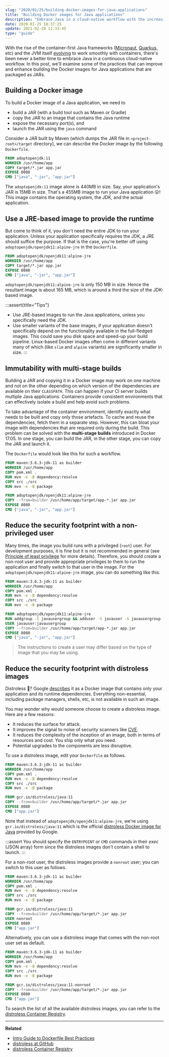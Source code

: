 ```yaml
---
slug: "2020/01/25/building-docker-images-for-java-applications"
title: "Building Docker images for Java applications"
description: "Embrace Java in a cloud-native workflow with the increasing popularity of container-first Java frameworks. Learn to create optimized Docker images for Java apps packaged as JARs."
date: 2020-01-25 18:37:25
update: 2021-02-28 11:33:45
type: "guide"
---
```


With the rise of the container-first Java frameworks ([Micronaut](https://micronaut.io/), [Quarkus](https://quarkus.io/), etc) and the JVM itself [evolving](https://blogs.oracle.com/java-platform-group/java-se-support-for-docker-cpu-and-memory-limits) to work smoothly with containers, there's been never a better time to embrace Java in a continuous cloud-native workflow. In this post, we'll examine some of the practices that can improve and enhance building the Docker images for Java applications that are packaged as JARs.

## Building a Docker image

To build a Docker image of a Java application, we need to
- build a JAR (with a build tool such as Maven or Gradle)
- copy the JAR to an image that contains the Java runtime
- expose the necessary port(s), and
- launch the JAR using the `java` command

Consider a JAR built by Maven (which dumps the JAR file in `<project-root>/target` directory), we can describe the Docker image by the following `Dockerfile`.

```dockerfile
FROM adoptopenjdk:11
WORKDIR /usr/home/app
COPY target/*.jar app.jar
EXPOSE 8080
CMD ["java", "-jar", "app.jar"]
```

The `adoptopenjdk:11` image alone is 440MB in size. Say, your application's JAR is 15MB in size. That's a 455MB image to run your Java application 😮! This image contains the operating system, the JDK, and the actual application.

## Use a JRE-based image to provide the runtime

But come to think of it, you don't need the entire JDK to run your application. Unless your application specifically requires the JDK, a JRE should suffice the purpose. If that is the case, you're better off using `adoptopenjdk/openjdk11:alpine-jre` in the `Dockerfile`.

```dockerfile {1}
FROM adoptopenjdk/openjdk11:alpine-jre
WORKDIR /usr/home/app
COPY target/*.jar app.jar
EXPOSE 8080
CMD ["java", "-jar", "app.jar"]
```

`adoptopenjdk/openjdk11:alpine-jre` is only 150 MB in size. Hence the resultant image is about 165 MB, which is around a third the size of the JDK-based image.

:::assert{title="Tips"}
- Use JRE-based images to run the Java applications, unless you specifically need the JDK.
- Use smaller variants of the base images, if your application doesn't specifically depend on the functionality available in the full-fledged images. This could save you disk space and speed-up your build pipeline. Linux-based Docker images often come in different variants many of which (like `slim` and `alpine` variants) are significantly smaller in size.
:::

## Immutability with multi-stage builds

Building a JAR and copying it in a Docker image may work on one machine and not on the other depending on which version of the dependencies are available on their `CLASSPATH`. This can happen if your CI server builds multiple Java applications. Containers provide consistent environments that can effectively isolate a build and help avoid such problems.

To take advantage of the container environment, identify exactly what needs to be built and copy only those artefacts. To cache and reuse the dependencies, fetch them in a separate step. However, this can bloat your image with dependencies that are required only during the build. This problem can be solved with the **multi-stage builds** introduced in Docker 17.05. In one stage, you can build the JAR, in the other stage, you can copy the JAR and launch it. 

The `Dockerfile` would look like this for such a workflow.

```dockerfile
FROM maven:3.6.3-jdk-11 as builder
WORKDIR /usr/home/app
COPY pom.xml .
RUN mvn -e -B dependency:resolve
COPY src ./src
RUN mvn -e -B package

FROM adoptopenjdk/openjdk11:alpine-jre
COPY --from=builder /usr/home/app/target/app-*.jar app.jar
EXPOSE 8080
CMD ["java", "-jar", "app.jar"]
```

## Reduce the security footprint with a non-privileged user

Many times, the image you build runs with a privileged (`root`) user. For development purposes, it is fine but it is not recommended in general (see [Principle of least privilege](https://en.wikipedia.org/wiki/Principle_of_least_privilege) for more details). Therefore, you should create a non-root user and provide appropriate privileges to them to run the application and finally switch to that user in the image. For the `adoptopenjdk/openjdk11:alpine-jre` image, you can do something like this.

```dockerfile {9..10}
FROM maven:3.6.3-jdk-11 as builder
WORKDIR /usr/home/app
COPY pom.xml .
RUN mvn -e -B dependency:resolve
COPY src ./src
RUN mvn -e -B package

FROM adoptopenjdk/openjdk11:alpine-jre
RUN addgroup -S javausergroup && adduser -S javauser -G javausergroup
USER javauser:javausergroup
COPY --from=builder /usr/home/app/target/app-*.jar app.jar
EXPOSE 8080
CMD ["java", "-jar", "app.jar"]
```

> The instructions to create a user may differ based on the type of image that you may be using.

## Reduce the security footprint with distroless images

Distroless 🤔? Google [describes](https://github.com/GoogleContainerTools/distroless#distroless-docker-images) it as a Docker image that contains only your application and its runtime dependencies. Everything non-essential, including package managers, shells, etc, is not available in such an image.

You may wonder why would someone choose to create a distroless image. Here are a few reasons:
- It reduces the surface for attack. 
- It improves the signal to noise of security scanners like [CVE](https://cve.mitre.org/).
- It reduces the complexity of the inception of an image, both in terms of resources and cost. You ship only what you need.
- Potential upgrades to the components are less disruptive.

To use a distroless image, edit your `Dockerfile` as follows.

```dockerfile {8}
FROM maven:3.6.3-jdk-11 as builder
WORKDIR /usr/home/app
COPY pom.xml .
RUN mvn -e -B dependency:resolve
COPY src ./src
RUN mvn -e -B package

FROM gcr.io/distroless/java:11
COPY --from=builder /usr/home/app/target/*.jar app.jar
EXPOSE 8080
CMD ["app.jar"]
```

Note that instead of `adoptopenjdk/openjdk11:alpine-jre`, we're using `gcr.io/distroless/java:11` which is the official [distroless Docker image for Java](https://console.cloud.google.com/gcr/images/distroless/GLOBAL/java) provided by Google.

:::assert
You should specify the `ENTRYPOINT` or `CMD` commands in their *exec* (JSON array) form since the distroless images don't contain a shell to launch.
:::

For a non-root user, the distroless images provide a `nonroot` user; you can switch to this user as follows.

```dockerfile {10}
FROM maven:3.6.3-jdk-11 as builder
WORKDIR /usr/home/app
COPY pom.xml .
RUN mvn -e -B dependency:resolve
COPY src ./src
RUN mvn -e -B package

FROM gcr.io/distroless/java:11
COPY --from=builder /usr/home/app/target/*.jar app.jar
USER nonroot
EXPOSE 8080
CMD ["app.jar"]
```

Alternatively, you can use a distroless image that comes with the non-root user set as default.

```dockerfile {8}
FROM maven:3.6.3-jdk-11 as builder
WORKDIR /usr/home/app
COPY pom.xml .
RUN mvn -e -B dependency:resolve
COPY src ./src
RUN mvn -e -B package

FROM gcr.io/distroless/java:11-nonroot
COPY --from=builder /usr/home/app/target/*.jar app.jar
EXPOSE 8080
CMD ["app.jar"]
```

To search the list of all the available distroless images, you can refer to the [distroless Container Registry](https://console.cloud.google.com/gcr/images/distroless).

---

**Related**

- [Intro Guide to Dockerfile Best Practices](https://www.docker.com/blog/intro-guide-to-dockerfile-best-practices/)
- [distroless at GitHub](https://github.com/GoogleContainerTools/distroless)
- [distroless Container Registry](https://console.cloud.google.com/gcr/images/distroless)
